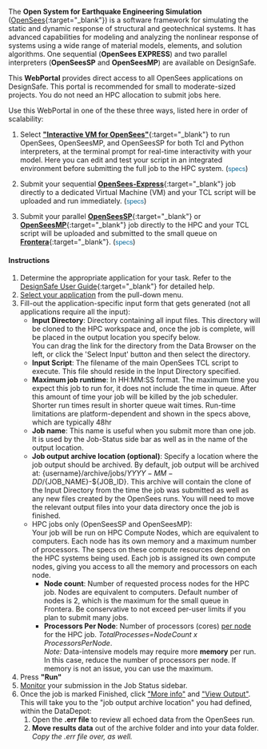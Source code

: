 <script>
    function toggleDiv(DivLabel) {
        const el = document.getElementById(DivLabel);
        el.hidden = ( ! el.hidden );
    }
    function showDiv(DivLabel) {
        const el = document.getElementById(DivLabel);
        el.hidden = false;
    }
    function hideDiv(DivLabel) {
        const el = document.getElementById(DivLabel);
        el.hidden = true;
    }
</script>

<style>
    summary {
        cursor: pointer;
        font-weight: bold;
    }

    .rst-content .section h2:first-of-type :is(ol, ol li) {
        list-style: upper-alpha;
    }
</style>


The **Open System for Earthquake Engineering Simulation** ([OpenSees](https://opensees.berkeley.edu/){:target="_blank"}) is a software framework for simulating the static and dynamic response of structural and geotechnical systems. It has advanced capabilities for modeling and analyzing the nonlinear response of systems using a wide range of material models, elements, and solution algorithms. One sequential (**OpenSees EXPRESS**) and two parallel interpreters (**OpenSeesSP** and **OpenSeesMP**) are available on DesignSafe.

This **WebPortal** provides direct access to all OpenSees applications on DesignSafe. This portal is recommended for small to moderate-sized projects. You do not need an HPC allocation to submit jobs here.

Use this WebPortal in one of the these three ways, listed here in order of scalability:

1. Select [**"Interactive VM for OpenSees"**](https://www.designsafe-ci.org/user-guide/tools/simulation/opensees/openseesExpress/){:target="_blank"} to run OpenSees, OpenSeesMP, and OpenSeesSP for both Tcl and Python interpreters, at the terminal prompt for real-time interactivity with your model. Here you can edit and test your script in an integrated environment before submitting the full job to the HPC system. (<small><font color="blue"><button style="background: none!important;border: none;padding: 0!important;font-family: arial, sans-serif;color: #069;text-decoration: none;cursor: pointer;" onclick='toggleDiv("OSinter_deets")'>specs</button></font></small>)

    <div id="OSinter_deets" hidden>

    The following resources are shared with concurrent users, as there is only one Interactive-VM.

    - Number of Nodes = 1 (Nodes are like computers)
    - Number of Cores = 24 (Cores are the processors).
    - RAM = 48GB
    - Maximum Job duration = 48hr

    </div>

2. Submit your sequential [**OpenSees-Express**](https://www.designsafe-ci.org/user-guide/tools/simulation/opensees/openseesExpress/){:target="_blank"} job directly to a dedicated Virtual Machine (VM) and your TCL script will be uploaded and run immediately. (<small><font color="blue"><button style="background: none!important;border: none;padding: 0!important;font-family: arial, sans-serif;color: #069;text-decoration: none;cursor: pointer;" onclick='toggleDiv("OSexprees_deets")'>specs</button></font></small>)

    <div id="OSexprees_deets" hidden>

    The following resources are shared with concurrent users, as there is only one OpenSees-VM.

    - Number of Nodes = 1 (Nodes are like computers)
    - Number of Cores = 24 (Cores are the processors).
        HOWEVER, OpenSees-Express is a sequential application, so it only uses on Core per Job.
    - RAM = 48GB
    - Maximum Job duration = 48hr

    </div>

3. Submit your parallel [**OpenSeesSP**](https://www.designsafe-ci.org/user-guide/tools/simulation/opensees/openseesSP/){:target="_blank"} or [**OpenSeesMP**](https://www.designsafe-ci.org/user-guide/tools/simulation/opensees/openseesMP/){:target="_blank"} job directly to the HPC and your TCL script will be uploaded and submitted to the small queue on [**Frontera**](https://frontera-portal.tacc.utexas.edu/user-guide/running/){:target="_blank"}. (<small><font color="blue"><button style="background: none!important;border: none;padding: 0!important;font-family: arial, sans-serif;color: #069;text-decoration: none;cursor: pointer;" onclick='toggleDiv("OSmpsp_deets")'>specs</button></font></small>)

    <div id="OSmpsp_deets" hidden>

    The 1 or 2 nodes you select are not shared with other users. You have full access to the processors specify and all memory on that node.

    - Maximum number of Nodes per Job = 2 (Nodes are like computers)
    - Maximum number of Cores per Node = 56 (Cores are the processors)
    - RAM = 192 GB/Node
    - Maximum Job duration = 48hr
        If you plan submit more than one job, use only the number of Nodes & Cores you need
        and stay within the following limits:

        - Maximum number of Nodes per user = 24
        - Maximum number of Jobs per user = 20
        - Users are limited to a maximum of 50 running and 200 pending Jobs in all queues at one time

    </div>

#### Instructions

1. Determine the appropriate application for your task. Refer to the [DesignSafe User Guide](https://www.designsafe-ci.org/user-guide/tools/simulation/opensees/openseesOverview/){:target="_blank"} for detailed help.
2. <u>Select your application</u> from the pull-down menu.
3. Fill-out the application-specific input form that gets generated (not all applications require all the input):
    - **Input Directory**: Directory containing all input files. This directory will be cloned to the HPC workspace and, once the job is complete, will be placed in the output location you specify below. <br> You can drag the link for the directory from the Data Browser on the left, or click the 'Select Input' button and then select the directory.
    - **Input Script**: The filename of the main OpenSees TCL script to execute. This file should reside in the Input Directory specified.
    - **Maximum job runtime**: In HH:MM:SS format. The maximum time you expect this job to run for, it does not include the time in queue. After this amount of time your job will be killed by the job scheduler. Shorter run times result in shorter queue wait times. Run-time limitations are platform-dependent and shown in the specs above, which are typically 48hr
    - **Job name**: This name is useful when you submit more than one job. It is used by the Job-Status side bar as well as in the name of the output location.
    - **Job output archive location (optional)**: Specify a location where the job output should be archived. By default, job output will be archived at: {username}/archive/jobs/${YYYY-MM-DD}/${JOB_NAME}-${JOB_ID}. This archive will contain the clone of the Input Directory from the time the job was submitted as well as any new files created by the OpenSees runs. You will need to move the relevant output files into your data directory once the job is finished.
    - HPC jobs only (OpenSeesSP and OpenSeesMP):<br> Your job will be run on HPC Compute Nodes, which are equivalent to computers. Each node has its own memory and a maximum number of processors. The specs on these compute resources depend on the HPC systems being used. Each job is assigned its own compute nodes, giving you access to all the memory and processors on each node.
        - **Node count**: Number of requested process nodes for the HPC job. Nodes are equivalent to computers. Default number of nodes is 2, which is the maximum for the small queue in Frontera. Be conservative to not exceed per-user limits if you plan to submit many jobs.
        - **Processors Per Node**: Number of processors (cores) <u>per node</u> for the HPC job. _TotalProcesses=NodeCount x ProcessorsPerNode_.<br> _Note:_ Data-intensive models may require more **memory** per run. In this case, reduce the number of processors per node. If memory is not an issue, you can use the maximum.
4. Press **"Run"**
5. <u>Monitor</u> your submission in the Job Status sidebar.
6. Once the job is marked Finished, click <u>"More info"</u> and <u>"View Output"</u>. This will take you to the "job output archive location" you had defined, within the DataDepot:
    1. Open the **.err file** to review all echoed data from the OpenSees run.
    2. **Move results data** out of the archive folder and into your data folder. _Copy the .err file over, as well._
